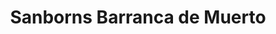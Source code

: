 ---
title: "Sanborns Barranca de Muerto"
url: /distritto-federal/sanborns-barranca-de-muerto/
shop: tienda de variedades
---